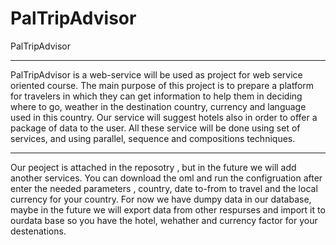 # PalTripAdvisor
PalTripAdvisor
*******************************************************************************************************************************************
PalTripAdvisor is a web-service will be used as project for web service oriented course. The main purpose of this project is to prepare a platform for travelers in which they can get information to help them in deciding where to go, weather in the destination country, currency and language used in this country. 
Our service will suggest hotels also in order to offer a package of data to the user. All these service will be done using set of services, and using parallel, sequence and compositions techniques. 
*******************************************************************************************************************************************

Our peoject is attached in the reposotry , but in the future we will add another services. You can download the oml and run the configruation after enter the needed parameters , country, date to-from to  travel and the local currency for your country. 
For now we have dumpy data in our database, maybe in the future we will export data from other respurses and import it to ourdata base so you have the hotel, wehather and currency factor for your destenations. 
